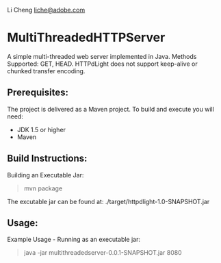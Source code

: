 Li Cheng
liche@adobe.com

MultiThreadedHTTPServer
=======================

A simple multi-threaded web server implemented in Java.
Methods Supported: GET, HEAD.
HTTPdLight does not support keep-alive or chunked transfer encoding.

Prerequisites:
-------------------------

The project is delivered as a Maven project. To build and execute you will need:

* JDK 1.5 or higher
* Maven

Build Instructions:
-------------------------

Building an Executable Jar:
> mvn package

The excutable jar can be found at: ./target/httpdlight-1.0-SNAPSHOT.jar

Usage:
-------------------------

Example Usage - Running as an executable jar:

> java -jar multithreadedserver-0.0.1-SNAPSHOT.jar 8080
